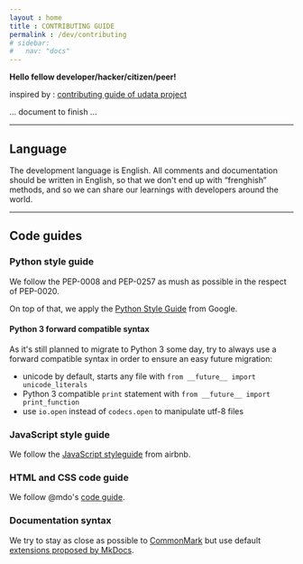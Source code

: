 ```yaml
---
layout : home 
title : CONTRIBUTING GUIDE
permalink : /dev/contributing
# sidebar:
#   nav: "docs"
---
```



**Hello fellow developer/hacker/citizen/peer!**

inspired by : [contributing guide of udata project](https://github.com/opendatateam/udata/blob/master/CONTRIBUTING.md)

... document to finish ...

---------

## Language

The development language is English. All comments and documentation should be written in English, so that we don't end up with “frenghish” methods, and so we can share our learnings with developers around the world.


-----------

## Code guides

### Python style guide

We follow the PEP-0008 and PEP-0257 as mush as possible in the respect of PEP-0020.

On top of that, we apply the [Python Style Guide][py-style-guide] from Google.

#### Python 3 forward compatible syntax

As it's still planned to migrate to Python 3 some day,
try to always use a forward compatible syntax in order
to ensure an easy future migration:

* unicode by default, starts any file with `from __future__ import unicode_literals`
* Python 3 compatible `print` statement with `from __future__ import print_function`
* use `io.open` instead of `codecs.open` to manipulate utf-8 files

### JavaScript style guide

We follow the [JavaScript styleguide][js-styleguide] from airbnb.

### HTML and CSS code guide

We follow @mdo's [code guide][code-guide].

### Documentation syntax

We try to stay as close as possible to [CommonMark][] but use default [extensions proposed by MkDocs][extensions-mkdocs].


[code-ethics]: https://www.w3.org/Consortium/cepc
[simplified-github-workflow]: http://scottchacon.com/2011/08/31/github-flow.html
[PEP-0008]: https://www.python.org/dev/peps/pep-0008/
[PEP-0257]: https://www.python.org/dev/peps/pep-0257/
[PEP-0020]: https://www.python.org/dev/peps/pep-0020/
[py-style-guide]: https://google.github.io/styleguide/pyguide.html
[js-styleguide]: https://github.com/airbnb/javascript
[code-guide]: http://codeguide.co/
[commonmark]: http://commonmark.org/
[extensions-mkdocs]: http://www.mkdocs.org/user-guide/writing-your-docs/
[gitter]: https://gitter.im/opendatateam/udata